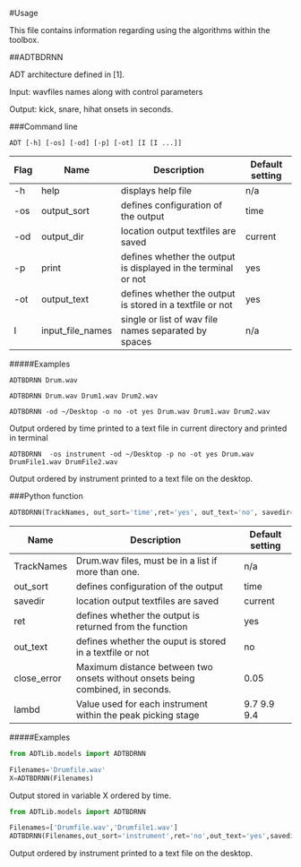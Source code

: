 #Usage

This file contains information regarding using the algorithms within the toolbox.

##ADTBDRNN

ADT architecture defined in [1].

Input: wavfiles names along with control parameters

Output: kick, snare, hihat onsets in seconds.
 
###Command line

    ADT [-h] [-os] [-od] [-p] [-ot] [I [I ...]]   
    
| Flag   | Name           |   Description                                                       | Default setting  |
| ----  |  -------  | ----- |   ------   |   
| -h     |  help             |   displays help file                                              | n/a     |                                           
| -os    |   output_sort      |   defines configuration of the output                           | time | 
| -od      | output_dir     | location output textfiles are saved    | current |
| -p    |   print       | defines whether the output is displayed in the terminal or not    |   yes  |
| -ot    |   output_text     |   defines whether the output is stored in a textfile or not      | yes|
| I      |   input_file_names|   single or list of wav file names separated by spaces                     |  n/a |

#####Examples

    ADTBDRNN Drum.wav
    
    ADTBDRNN Drum.wav Drum1.wav Drum2.wav
    
    ADTBDRNN -od ~/Desktop -o no -ot yes Drum.wav Drum1.wav Drum2.wav

  Output ordered by time printed to a text file in current directory and printed in terminal
  
    ADTBDRNN  -os instrument -od ~/Desktop -p no -ot yes Drum.wav DrumFile1.wav DrumFile2.wav
  
  Output ordered by instrument printed to a text file on the desktop.

  
###Python function
```Python
ADTBDRNN(TrackNames, out_sort='time',ret='yes', out_text='no', savedir='current',close_error=0.05,lambd=[9.7,9.9,4.9])
```
| Name           |   Description                                                       | Default setting  |
|  -------  | ----- |   ------   |   
|       TrackNames      | Drum.wav files, must be in a list if more than one.                                        | n/a     |                                           
|   out_sort     |   defines configuration of the output                              | time |
|   savedir      |   location output textfiles are saved                            | current| 
|   ret           |   defines whether the output is returned from the function      | yes|
|   out_text     |   defines whether the ouput is stored in a textfile or not       | no|
|   close_error|     Maximum distance between two onsets without onsets being combined, in seconds.                 |  0.05 |
|   lambd|     Value used for each instrument within the peak picking stage                |  9.7 9.9 9.4 |

#####Examples

```Python
from ADTLib.models import ADTBDRNN

Filenames='Drumfile.wav'
X=ADTBDRNN(Filenames)
```
Output stored in variable X ordered by time.
  
```Python
from ADTLib.models import ADTBDRNN

Filenames=['Drumfile.wav','Drumfile1.wav']
ADTBDRNN(Filenames,out_sort='instrument',ret='no',out_text='yes',savedir='Desktop')
```
Output ordered by instrument printed to a text file on the desktop.



